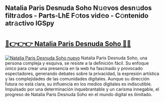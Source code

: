 ## Natalia Paris Desnuda Soho N𝚞𝚎vos desn𝚞dos filtr𝚊dos - Parts-LhE F𝚘tos vid𝚎o - C𝚘ntenido atr𝚊ctivo lGSpy

# <h2><a href="http://mb12oac.tromn.icu/?c=Natalia+Paris+Desnuda+Soho">🔗👉👉👉 Natalia Paris Desnuda Soho 🔗🔗</a></h2>

[![Natalia Paris Desnuda Soho nuevo](https://i.imgur.com/pEAQMta.gif)](http://mb12oac.tromn.icu/?c=Natalia+Paris+Desnuda+Soho)
Natalia Paris Desnuda Soho, una persona compleja y esquiva, se resiste a la definición fácil. Su enfoque único para crear una presencia en la web ha fascinado y provocado espectadores, generando debates sobre la privacidad, la expresión artística y las complejidades de las comunidades digitales. Aunque su dirección futura no está clara, su influencia en los medios digitales es indiscutible. Impulsado por una determinación inquebrantable y un carisma innegable, el progreso de Natalia Paris Desnuda Soho en el mundo digital es ilimitado.
